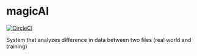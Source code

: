 # magicAI
[![CircleCI](https://circleci.com/gh/gradio-app/magicAI.svg?style=svg)](https://circleci.com/gh/gradio-app/magicAI)

System that analyzes difference in data between two files (real world and training) 
